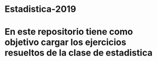 # Estadistica-2019
# En este repositorio tiene como objetivo cargar los ejercicios resueltos de la clase de estadistica
